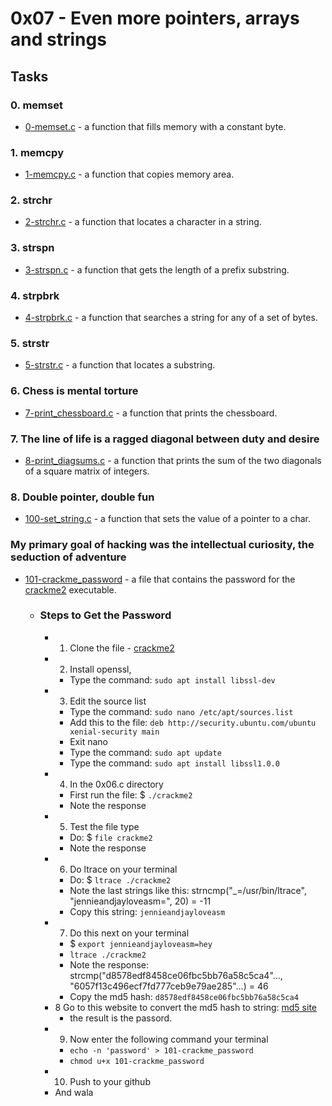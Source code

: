 # 0x07 - Even more pointers, arrays and strings

## Tasks

### 0. memset
- [0-memset.c](https://github.com/jacobgbemi/alx-low_level_programming/blob/main/0x07-pointers_arrays_strings/0-memset.c) - a function that fills memory with a constant byte.

### 1. memcpy
- [1-memcpy.c](https://github.com/jacobgbemi/alx-low_level_programming/blob/main/0x07-pointers_arrays_strings/1-memcpy.c) - a function that copies memory area.

### 2. strchr
- [2-strchr.c](https://github.com/jacobgbemi/alx-low_level_programming/blob/main/0x07-pointers_arrays_strings/2-strchr.c) - a function that locates a character in a string.

### 3. strspn
- [3-strspn.c](https://github.com/jacobgbemi/alx-low_level_programming/blob/main/0x07-pointers_arrays_strings/3-strspn.c) - a function that gets the length of a prefix substring.

### 4. strpbrk
- [4-strpbrk.c](https://github.com/jacobgbemi/alx-low_level_programming/blob/main/0x07-pointers_arrays_strings/4-strpbrk.c) - a function that searches a string for any of a set of bytes.

### 5. strstr
- [5-strstr.c](https://github.com/jacobgbemi/alx-low_level_programming/blob/main/0x07-pointers_arrays_strings/5-strstr.c) - a function that locates a substring.

### 6. Chess is mental torture
- [7-print_chessboard.c](https://github.com/jacobgbemi/alx-low_level_programming/blob/main/0x07-pointers_arrays_strings/7-print_chessboard.c) - a function that prints the chessboard.

### 7. The line of life is a ragged diagonal between duty and desire
- [8-print_diagsums.c](https://github.com/jacobgbemi/alx-low_level_programming/blob/main/0x07-pointers_arrays_strings/8-print_diagsums.c) - a function that prints the sum of the two diagonals of a square matrix of integers.

### 8. Double pointer, double fun
- [100-set_string.c](https://github.com/jacobgbemi/alx-low_level_programming/blob/main/0x07-pointers_arrays_strings/100-set_string.c) - a function that sets the value of a pointer to a char.

###  My primary goal of hacking was the intellectual curiosity, the seduction of adventure
- [101-crackme_password](https://github.com/jacobgbemi/alx-low_level_programming/blob/main/0x07-pointers_arrays_strings/101-crackme_password) - a file that contains the password for the [crackme2](https://github.com/holbertonschool/0x06.c) executable.
  - ### Steps to Get the Password
    - 1. Clone the file - [crackme2](https://github.com/holbertonschool/0x06.c)
    -  2. Install openssl, 
        - Type the command: ```sudo apt install libssl-dev```
    - 3. Edit the source list
        - Type the command: ```sudo nano /etc/apt/sources.list```
        - Add this to the file: ```deb http://security.ubuntu.com/ubuntu xenial-security main```
        - Exit nano
        - Type the command: ```sudo apt update```
        - Type the command: ```sudo apt install libssl1.0.0```
    -  4. In the 0x06.c directory
        - First run the file: $ ```./crackme2```
        - Note the response
    - 5. Test the file type
        - Do: $ ```file crackme2```
        - Note the response
    -  6. Do ltrace on your terminal
        - Do: $ ```ltrace ./crackme2```
        - Note the last strings like this: strncmp("_=/usr/bin/ltrace", "jennieandjayloveasm=", 20) = -11
        - Copy this string: ```jennieandjayloveasm```
    -  7. Do this next on your terminal
        - $ ```export jennieandjayloveasm=hey```
        - ```ltrace ./crackme2```
        - Note the response: strcmp("d8578edf8458ce06fbc5bb76a58c5ca4"…, "6057f13c496ecf7fd777ceb9e79ae285"…) = 46
        - Copy the md5 hash: ```d8578edf8458ce06fbc5bb76a58c5ca4```
    -  8 Go to this website to convert the md5 hash to string: [md5 site](http://md5.gromweb.com/?md5=d8578edf8458ce06fbc5bb76a58c5ca4)
        - the result is the passord.
    -  9. Now enter the following command your terminal
        - ```echo -n 'password' > 101-crackme_password```
        - ```chmod u+x 101-crackme_password```
    -  10. Push to your github
    -  And wala
